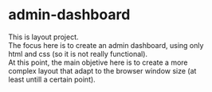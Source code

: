 # admin-dashboard

This is layout project.<br>
The focus here is to create an admin dashboard, using only<br>
html and css (so it is not really functional).<br>
At this point, the main objetive here is to create a more<br>
complex layout that adapt to the browser window size (at<br>
least untill a certain point).